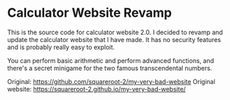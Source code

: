 # Calculator Website Revamp

This is the source code for calculator website 2.0.
I decided to revamp and update the calculator website that I have made.
It has no security features and is probably really easy to exploit.

You can perform basic arithmetic and perform advanced functions, and there's a secret minigame for
the two famous transcendental numbers.

Original: https://github.com/squareroot-2/my-very-bad-website
Original website: https://squareroot-2.github.io/my-very-bad-website/